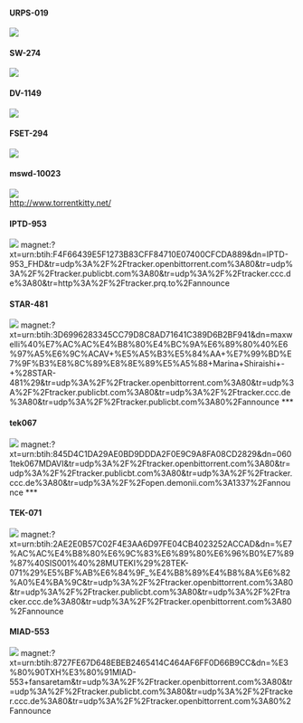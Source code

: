 #### URPS-019  
![](http://ww2.sinaimg.cn/bmiddle/3e3666efjw1ezj9sbd36rg20b4069u0z.gif)

#### SW-274  
![](http://ww3.sinaimg.cn/bmiddle/d45add4ajw1ezvgi5jqymg209w05kx6q.gif)

#### DV-1149  
![](http://ww3.sinaimg.cn/bmiddle/94525930jw1ezuk0n9q9mg205k03i47y.gif)

#### FSET-294  
![](http://ww3.sinaimg.cn/bmiddle/5f5eb01fgw1ezxjtj1kz1j21be0qo0zb.jpg)

#### mswd-10023
![](http://img1.chouti.com/group14/M03/F1/26/wKgCQVZyuxC3jsJTAAfbmJ0MpdQ482.gif)  
http://www.torrentkitty.net/

#### IPTD-953
<img src='http://ww1.sinaimg.cn/orj480/736f0c7ejw1exb39bdr73j20no0dcjtb.jpg' />  
magnet:?xt=urn:btih:F4F66439E5F1273B83CFF84710E07400CFCDA889&dn=IPTD-953_FHD&tr=udp%3A%2F%2Ftracker.openbittorrent.com%3A80&tr=udp%3A%2F%2Ftracker.publicbt.com%3A80&tr=udp%3A%2F%2Ftracker.ccc.de%3A80&tr=http%3A%2F%2Ftracker.prq.to%2Fannounce

#### STAR-481  
<img src='http://ww3.sinaimg.cn/bmiddle/d45add4ajw1ezkdgkuqzvg208w0507wh.gif' />  
magnet:?xt=urn:btih:3D6996283345CC79D8C8AD71641C389D6B2BF941&dn=maxwelli%40%E7%AC%AC%E4%B8%80%E4%BC%9A%E6%89%80%40%E6%97%A5%E6%9C%ACAV+%E5%A5%B3%E5%84%AA+%E7%99%BD%E7%9F%B3%E8%8C%89%E8%8E%89%E5%A5%88+Marina+Shiraishi+-+%28STAR-481%29&tr=udp%3A%2F%2Ftracker.openbittorrent.com%3A80&tr=udp%3A%2F%2Ftracker.publicbt.com%3A80&tr=udp%3A%2F%2Ftracker.ccc.de%3A80&tr=udp%3A%2F%2Ftracker.publicbt.com%3A80%2Fannounce
***

#### tek067
<img src='http://ww1.sinaimg.cn/large/e3552a8bgw1ezjf1gmprxg20b405whdt.gif' />  
magnet:?xt=urn:btih:845D4C1DA29AE0BD9DDDA2F0E9C9A8FA08CD2829&dn=0601tek067MDAVI&tr=udp%3A%2F%2Ftracker.openbittorrent.com%3A80&tr=udp%3A%2F%2Ftracker.publicbt.com%3A80&tr=udp%3A%2F%2Ftracker.ccc.de%3A80&tr=udp%3A%2F%2Fopen.demonii.com%3A1337%2Fannounce
***

#### TEK-071
<img src='http://ww4.sinaimg.cn/large/7a82bce9jw1ezjz6vzy2dg20b4068hdt.jpg' />  
magnet:?xt=urn:btih:2AE2E0B57C02F4E3AA6D97FE04CB4023252ACCAD&dn=%E7%AC%AC%E4%B8%80%E6%9C%83%E6%89%80%E6%96%B0%E7%89%87%40SIS001%40%28MUTEKI%29%28TEK-071%29%E5%BF%AB%E6%84%9F_%E4%B8%89%E4%B8%8A%E6%82%A0%E4%BA%9C&tr=udp%3A%2F%2Ftracker.openbittorrent.com%3A80&tr=udp%3A%2F%2Ftracker.publicbt.com%3A80&tr=udp%3A%2F%2Ftracker.ccc.de%3A80&tr=udp%3A%2F%2Ftracker.openbittorrent.com%3A80%2Fannounce

#### MIAD-553
<img src='http://ww3.sinaimg.cn/bmiddle/dd412be4gw1eznf3dwsyxg20ao060u0x.gif' />  
magnet:?xt=urn:btih:8727FE67D648EBEB2465414C464AF6FF0D66B9CC&dn=%E3%80%90TXH%E3%80%91MIAD-553+fansaretam&tr=udp%3A%2F%2Ftracker.openbittorrent.com%3A80&tr=udp%3A%2F%2Ftracker.publicbt.com%3A80&tr=udp%3A%2F%2Ftracker.ccc.de%3A80&tr=udp%3A%2F%2Ftracker.openbittorrent.com%3A80%2Fannounce
